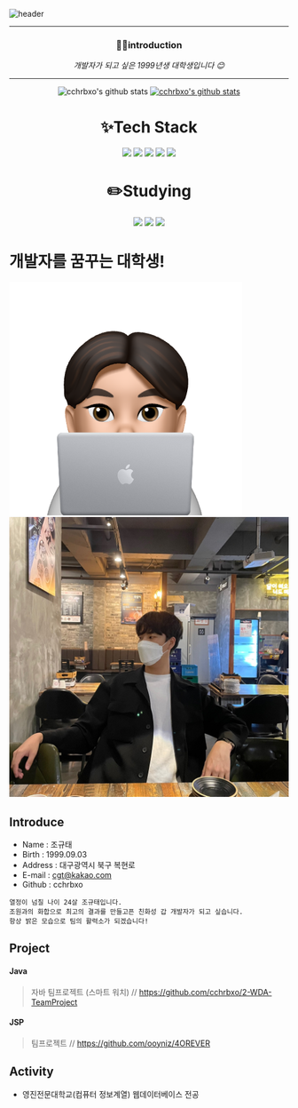 ![header](https://capsule-render.vercel.app/api?type=slice&color=0:e0c3fc,100:8ec5fc&height=300&section=header&text=CHO%20GYUTAE&fontSize=70)
***
<div align="center">
<h3>👩‍💻introduction</h3>

_개발자가 되고 싶은 1999년생 대학생입니다 😊_
***
![cchrbxo's github stats](https://github-readme-stats.vercel.app/api?username=cchrbxo&show_icons=true)
[![cchrbxo's github stats](https://github-readme-stats.vercel.app/api/top-langs/?username=da-pri&show_icons=true&hide_border=true&title_color=004386&icon_color=004386&layout=compact)](https://github.com/cchrbxo)
<h1>✨Tech Stack</h1>
<img src="https://img.shields.io/badge/Java-007396?&style=for-the-badge&logo=Java&logoColor=white">
<img src="https://img.shields.io/badge/python-3776AB?style=for-the-badge&logo=python&logoColor=white"> 
<img src="https://img.shields.io/badge/c++-00599C?style=for-the-badge&logo=c%2B%2B&logoColor=white">
<img src="https://img.shields.io/badge/oracle-F80000?style=for-the-badge&logo=oracle&logoColor=white">
<img src="https://img.shields.io/badge/mariaDB-003545?style=for-the-badge&logo=mariaDB&logoColor=white">
<h1>✏️Studying</h1>
<img src="https://img.shields.io/badge/Kotlin-7F52FF?style=for-the-badge&logo=Kotlin&logoColor=white">
<img src="https://img.shields.io/badge/vue.js-4FC08D?style=for-the-badge&logo=vue.js&logoColor=white">
<img src="https://img.shields.io/badge/Spring-6DB33F?style=for-the-badge&logo=Spring&logoColor=white">
</div>


# 개발자를 꿈꾸는 대학생!  

 
 
![default](이모지.png)
![default](photo.jpg)


## Introduce
* Name : 조규태
* Birth : 1999.09.03
* Address : 대구광역시 북구 복현로
* E-mail : cgt@kakao.com
* Github : cchrbxo

``` 
열정이 넘칠 나이 24살 조규태입니다.
조원과의 화합으로 최고의 결과를 만들고픈 친화성 갑 개발자가 되고 싶습니다.
항상 밝은 모습으로 팀의 활력소가 되겠습니다!
```

## Project 

#### Java

> 자바 팀프로젝트 (스마트 워치) // https://github.com/cchrbxo/2-WDA-TeamProject


#### JSP

> 팀프로젝트 // https://github.com/ooyniz/4OREVER


## Activity
* 영진전문대학교(컴퓨터 정보계열) 웹데이터베이스 전공

